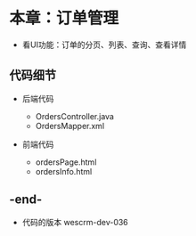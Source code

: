
# 本章：订单管理
- 看UI功能：订单的分页、列表、查询、查看详情

## 代码细节
- 后端代码
    - OrdersController.java
    - OrdersMapper.xml
    
- 前端代码
    - ordersPage.html
    - ordersInfo.html
    
## -end-
- 代码的版本 wescrm-dev-036

